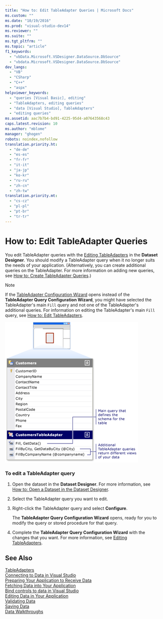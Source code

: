```yaml
---
title: "How to: Edit TableAdapter Queries | Microsoft Docs"
ms.custom: ""
ms.date: "10/19/2016"
ms.prod: "visual-studio-dev14"
ms.reviewer: ""
ms.suite: ""
ms.tgt_pltfrm: ""
ms.topic: "article"
f1_keywords: 
  - "vbData.Microsoft.VSDesigner.DataSource.DbSource"
  - "vbdata.Microsoft.VSDesigner.DataSource.DbSource"
dev_langs: 
  - "VB"
  - "CSharp"
  - "C++"
  - "aspx"
helpviewer_keywords: 
  - "queries [Visual Basic], editing"
  - "TableAdapters, editing queries"
  - "data [Visual Studio], TableAdapters"
  - "editing queries"
ms.assetid: aac7b7b4-bd91-4225-95d4-a07643568c43
caps.latest.revision: 10
ms.author: "mblome"
manager: "ghogen"
robots: noindex,nofollow
translation.priority.ht: 
  - "de-de"
  - "es-es"
  - "fr-fr"
  - "it-it"
  - "ja-jp"
  - "ko-kr"
  - "ru-ru"
  - "zh-cn"
  - "zh-tw"
translation.priority.mt: 
  - "cs-cz"
  - "pl-pl"
  - "pt-br"
  - "tr-tr"
---
```

# How to: Edit TableAdapter Queries
You edit TableAdapter queries with the [Editing TableAdapters](../data-tools/editing-tableadapters.md) in the **Dataset Designer**. You should modify a TableAdapter query when it no longer suits the needs of your application. (Alternatively, you can create additional queries on the TableAdapter. For more information on adding new queries, see [How to: Create TableAdapter Queries](../data-tools/how-to--create-tableadapter-queries.md).)  
  
> [!NOTE]
>  If the [TableAdapter Configuration Wizard](../Topic/TableAdapter%20Configuration%20Wizard.md) opens instead of the **TableAdapter Query Configuration Wizard**, you might have selected the TableAdapter's main `Fill` query and not one of the TableAdapter's additional queries. For information on editing the TableAdapter's main `Fill` query, see [How to: Edit TableAdapters](../Topic/How%20to:%20Edit%20TableAdapters.md).  
  
 ![TableAdapter with multiple queries](../data-tools/media/tableadapter.gif "TableAdapter")  
  
### To edit a TableAdapter query  
  
1.  Open the dataset in the **Dataset Designer**. For more information, see [How to: Open a Dataset in the Dataset Designer](../Topic/How%20to:%20Open%20a%20Dataset%20in%20the%20Dataset%20Designer.md).  
  
2.  Select the TableAdapter query you want to edit.  
  
3.  Right-click the TableAdapter query and select **Configure**.  
  
     The **TableAdapter Query Configuration Wizard** opens, ready for you to modify the query or stored procedure for that query.  
  
4.  Complete the **TableAdapter Query Configuration Wizard** with the changes that you want. For more information, see [Editing TableAdapters](../data-tools/editing-tableadapters.md).  
  
## See Also  
 [TableAdapters](../Topic/TableAdapters.md)   
 [Connecting to Data in Visual Studio](../data-tools/connecting-to-data-in-visual-studio.md)   
 [Preparing Your Application to Receive Data](../Topic/Preparing%20Your%20Application%20to%20Receive%20Data.md)   
 [Fetching Data into Your Application](../data-tools/fetching-data-into-your-application.md)   
 [Bind controls to data in Visual Studio](../data-tools/bind-controls-to-data-in-visual-studio.md)   
 [Editing Data in Your Application](../data-tools/editing-data-in-your-application.md)   
 [Validating Data](../Topic/Validating%20Data.md)   
 [Saving Data](../data-tools/saving-data.md)   
 [Data Walkthroughs](../Topic/Data%20Walkthroughs.md)
